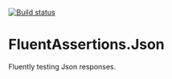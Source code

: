 [![Build status](https://ci.appveyor.com/api/projects/status/joenxf5xklwoyyb4?svg=true)](https://ci.appveyor.com/project/awesome-inc-build/fluentassertions-json)
<!-- [![Documentation Status](https://readthedocs.org/projects/fluentassertionsjson/badge/?version=latest)](http://fluentassertionsjson.rtfd.org/en/latest/) 
[![NuGet](https://img.shields.io/nuget/v/FluentAssertions.Json.svg?style=flat-square)](https://www.nuget.org/packages/FluentAssertions.Json/) 
[![NuGet](https://img.shields.io/nuget/dt/FluentAssertions.Json.svg?style=flat-square)](https://www.nuget.org/packages/FluentAssertions.Json/) 
[![Coverage Status](https://coveralls.io/repos/github/awesome-inc/FluentAssertions.Json/badge.svg)](https://coveralls.io/github/awesome-inc/FluentAssertions.Json) -->

# FluentAssertions.Json

Fluently testing Json responses.

<!--
## Quick Links

- [Documentation](http://fluentassertionsautofac.readthedocs.org/en/latest)
- [Contributing](https://github.com/awesome-inc/FluentAssertions.Json/blob/develop/CONTRIBUTING.md)
- [Usage](http://fluentassertionsjson.readthedocs.org/en/latest/usage/)
- [Why?](http://fluentassertionsjson.readthedocs.org/en/latest/why)
-->